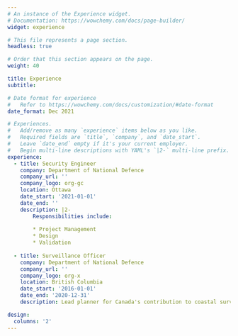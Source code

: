 ```yaml
---
# An instance of the Experience widget.
# Documentation: https://wowchemy.com/docs/page-builder/
widget: experience

# This file represents a page section.
headless: true

# Order that this section appears on the page.
weight: 40

title: Experience
subtitle:

# Date format for experience
#   Refer to https://wowchemy.com/docs/customization/#date-format
date_format: Dec 2021

# Experiences.
#   Add/remove as many `experience` items below as you like.
#   Required fields are `title`, `company`, and `date_start`.
#   Leave `date_end` empty if it's your current employer.
#   Begin multi-line descriptions with YAML's `|2-` multi-line prefix.
experience:
  - title: Security Engineer 
    company: Department of National Defence
    company_url: ''
    company_logo: org-gc
    location: Ottawa
    date_start: '2021-01-01'
    date_end: ''
    description: |2-
        Responsibilities include:
        
        * Project Management
        * Design
        * Validation
        
  - title: Surveillance Officer 
    company: Department of National Defence
    company_url: ''
    company_logo: org-x
    location: British Columbia
    date_start: '2016-01-01'
    date_end: '2020-12-31'
    description: Lead planner for Canada's contribution to coastal surveillance. 

design:
  columns: '2'
---
```

